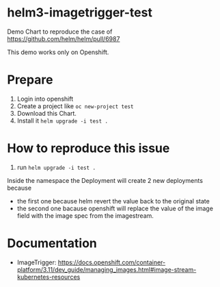 # helm3-imagetrigger-test

Demo Chart to reproduce the case of https://github.com/helm/helm/pull/6987

This demo works only on Openshift.

# Prepare

1. Login into openshift
2. Create a project like `oc new-project test`
3. Download this Chart.
4. Install it `helm upgrade -i test .`

# How to reproduce this issue

1. run `helm upgrade -i test .`

Inside the namespace the Deployment will create 2 new deployments because
* the first one because helm revert the value back to the original state
* the second one bacause openshift will replace the value of the image field with the image spec from the imagestream.

# Documentation

* ImageTrigger:
  https://docs.openshift.com/container-platform/3.11/dev_guide/managing_images.html#image-stream-kubernetes-resources
